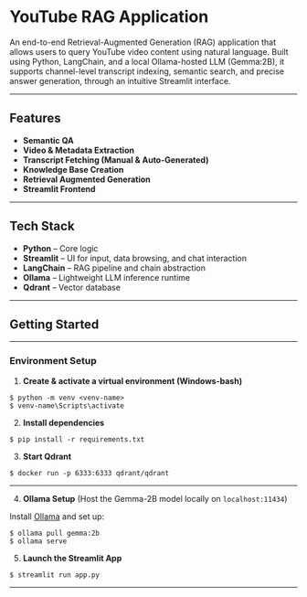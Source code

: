 # YouTube RAG Application

An end-to-end Retrieval-Augmented Generation (RAG) application that allows users to query YouTube video content using natural language. Built using Python, LangChain, and a local Ollama-hosted LLM (Gemma:2B), it supports channel-level transcript indexing, semantic search, and precise answer generation, through an intuitive Streamlit interface.

---

## Features

- **Semantic QA**
- **Video & Metadata Extraction** 
- **Transcript Fetching (Manual & Auto-Generated)**
- **Knowledge Base Creation**
- **Retrieval Augmented Generation**
- **Streamlit Frontend**

---

## Tech Stack

- **Python** – Core logic
- **Streamlit** – UI for input, data browsing, and chat interaction
- **LangChain** – RAG pipeline and chain abstraction
- **Ollama** – Lightweight LLM inference runtime 
- **Qdrant** – Vector database 

---

## Getting Started

---

### Environment Setup

1. **Create & activate a virtual environment (Windows-bash)**

```
$ python -m venv <venv-name>
$ venv-name\Scripts\activate  
```

2. **Install dependencies**

```
$ pip install -r requirements.txt
```

3. **Start Qdrant** 

```
$ docker run -p 6333:6333 qdrant/qdrant
```

---

4. **Ollama Setup** (Host the Gemma-2B model locally on `localhost:11434`)

Install [Ollama](https://ollama.com/) and set up:

```
$ ollama pull gemma:2b
$ ollama serve
```


5. **Launch the Streamlit App**

```
$ streamlit run app.py
```

---
